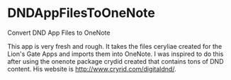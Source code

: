 # DNDAppFilesToOneNote
Convert DND App Files to OneNote

This app is very fresh and rough.  It takes the files ceryliae created for the Lion's Gate Apps and imports them into OneNote.
I was inspired to do this after using the onenote package crydid created that contains tons of DND content.  His website is
http://www.cryrid.com/digitaldnd/.
